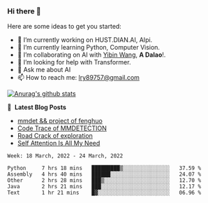 ### Hi there 👋

<!--
**LRY89757/LRY89757** is a ✨ _special_ ✨ repository because its `README.md` (this file) appears on your GitHub profile.
-->
Here are some ideas to get you started:

- 🔭 I’m currently working on HUST.DIAN.AI, AIpi.
- 🌱 I’m currently learning Python, Computer Vision.
- 👯 I’m collaborating on AI with [Yibin Wang](https://github.com/flyleeee), **A Dalao**!.
- 🤔 I’m looking for help with Transformer.
- 💬 Ask me about AI
- 📫 How to reach me: lry89757@gmail.com
<!-- - 😄 Pronouns: ... -->
<!-- - ⚡ Fun fact: ... -->

[![Anurag's github stats](https://github-readme-stats.vercel.app/api?username=LRY89757)](https://github.com/anuraghazra/github-readme-stats)

📕 &nbsp;**Latest Blog Posts**
<!-- BLOG-POST-LIST:START -->
- [mmdet && project of fenghuo](https://lry89757.github.io/2021/11/09/mmdet-project-of-fenghuo/)
- [Code Trace of MMDETECTION](https://lry89757.github.io/2021/10/16/code-trace-of-mmdetection/)
- [Road Crack of exploration](https://lry89757.github.io/2021/10/04/lu-mian-lie-feng-shu-ju-ji-diao-yan/)
- [Self Attention Is All My Need](https://lry89757.github.io/2021/10/13/self-attention-is-all-my-need/)
<!-- - [God Mode in browsers: document.designMode = "on"](https://dev.to/gautamkrishnar/god-mode-in-browsers-document-designmode-on-2pmo) -->
<!-- BLOG-POST-LIST:END -->

<!--START_SECTION:waka-->
```text
Week: 18 March, 2022 - 24 March, 2022

Python     7 hrs 18 mins   █████████▒░░░░░░░░░░░░░░░   37.59 % 
Assembly   4 hrs 40 mins   ██████░░░░░░░░░░░░░░░░░░░   24.07 % 
Other      2 hrs 28 mins   ███▒░░░░░░░░░░░░░░░░░░░░░   12.70 % 
Java       2 hrs 21 mins   ███░░░░░░░░░░░░░░░░░░░░░░   12.17 % 
Text       1 hr 21 mins    █▓░░░░░░░░░░░░░░░░░░░░░░░   06.96 % 
```
<!--END_SECTION:waka-->

